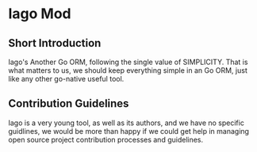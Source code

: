 # Iago Mod

## Short Introduction
Iago's Another Go ORM, following the single value of SIMPLICITY. That is what matters to us, we should keep everything simple in an Go ORM, just like any other go-native useful tool.

## Contribution Guidelines
Iago is a very young tool, as well as its authors, and we have no specific guidlines, we would be more than happy if we could get help in managing open source project contribution processes and guidelines.

